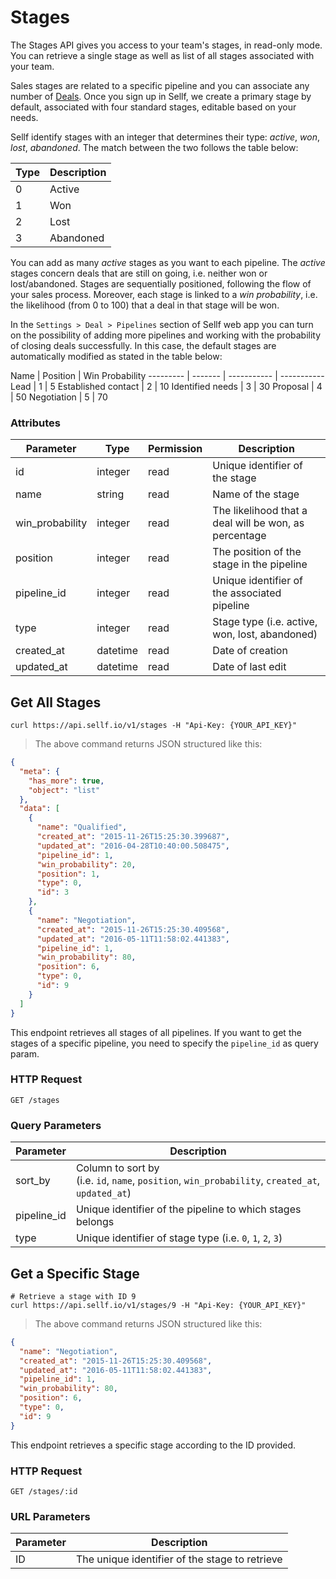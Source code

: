 # <a name="stages"></a>Stages

The Stages API gives you access to your team's stages, in read-only mode. You can retrieve a single stage as well as list of all stages associated with your team.

Sales stages are related to a specific pipeline and you can associate any number of [Deals](#deals). Once you sign up in Sellf, we create a primary stage by default, associated with four standard stages, editable based on your needs.

Sellf identify stages with an integer that determines their type: *active*, *won*, *lost*, *abandoned*. The match between the two follows the table below:

Type | Description
--------- | -------
0 | Active
1 | Won
2 | Lost
3 | Abandoned


You can add as many *active* stages as you want to each pipeline. The *active* stages concern deals that are still on going, i.e. neither won or lost/abandoned. Stages are sequentially positioned, following the flow of your sales process. Moreover, each stage is linked to a *win probability*, i.e. the likelihood (from 0 to 100) that a deal in that stage will be won.

In the `Settings > Deal > Pipelines` section of Sellf web app you can turn on the possibility of adding more pipelines and working with the probability of closing deals successfully. In this case, the default stages are automatically modified as stated in the table below:

Name | Position | Win Probability
--------- | ------- | ----------- | -----------
Lead | 1 | 5
Established contact | 2 | 10
Identified needs | 3 | 30
Proposal | 4 | 50
Negotiation | 5 | 70

### Attributes

Parameter | Type | Permission | Description
--------- | ------- | ------- | -----------
id | integer | read | Unique identifier of the stage
name | string | read | Name of the stage
win_probability | integer | read | The likelihood that a deal will be won, as percentage
position | integer | read | The position of the stage in the pipeline
pipeline_id | integer | read | Unique identifier of the associated pipeline
type | integer | read | Stage type (i.e. active, won, lost, abandoned)
created_at | datetime | read | Date of creation
updated_at | datetime | read | Date of last edit


## Get All Stages

```shell
curl https://api.sellf.io/v1/stages -H "Api-Key: {YOUR_API_KEY}"
```

> The above command returns JSON structured like this:

```json
{
  "meta": {
    "has_more": true,
    "object": "list"
  },
  "data": [
    {
      "name": "Qualified",
      "created_at": "2015-11-26T15:25:30.399687",
      "updated_at": "2016-04-28T10:40:00.508475",
      "pipeline_id": 1,
      "win_probability": 20,
      "position": 1,
      "type": 0,
      "id": 3
    },
    {
      "name": "Negotiation",
      "created_at": "2015-11-26T15:25:30.409568",
      "updated_at": "2016-05-11T11:58:02.441383",
      "pipeline_id": 1,
      "win_probability": 80,
      "position": 6,
      "type": 0,
      "id": 9
    }
  ]
}
```

This endpoint retrieves all stages of all pipelines. If you want to get the stages of a specific pipeline, you need to specify the `pipeline_id` as query param.

### HTTP Request

`GET /stages`

### Query Parameters

Parameter | Description
--------- | -----------
sort_by | Column to sort by <br> (i.e. `id`, `name`, `position`, `win_probability`, `created_at`, `updated_at`)
pipeline_id | Unique identifier of the pipeline to which stages belongs
type | Unique identifier of stage type (i.e. `0`, `1`, `2`, `3`)




## Get a Specific Stage

```shell
# Retrieve a stage with ID 9
curl https://api.sellf.io/v1/stages/9 -H "Api-Key: {YOUR_API_KEY}"
```

> The above command returns JSON structured like this:

```json
{
  "name": "Negotiation",
  "created_at": "2015-11-26T15:25:30.409568",
  "updated_at": "2016-05-11T11:58:02.441383",
  "pipeline_id": 1,
  "win_probability": 80,
  "position": 6,
  "type": 0,
  "id": 9
}
```

This endpoint retrieves a specific stage according to the ID provided.

### HTTP Request

`GET /stages/:id`

### URL Parameters

Parameter | Description
--------- | -----------
ID | The unique identifier of the stage to retrieve
